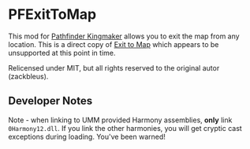 # PFExitToMap
This mod for [Pathfinder Kingmaker](https://owlcatgames.com/) allows you to exit the map from any location. This is a direct copy 
of [Exit to Map](https://www.nexusmods.com/pathfinderkingmaker/mods/25) which appears to be unsupported at this point in time.

Relicensed under MIT, but all rights reserved to the original autor (zackbleus).

## Developer Notes
Note - when linking to UMM provided Harmony assemblies, **only** link `0Harmony12.dll`. If you link the other harmonies, you will get cryptic cast exceptions during loading. You've been warned!